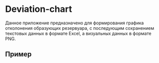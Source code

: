 # Deviation-chart

Данное приложение предназначено для формирования графика отколонения образующих резервуара, с последующим сохранением текстовых данных в формате Excel, а визуальных данных в формате PNG.

## Пример
